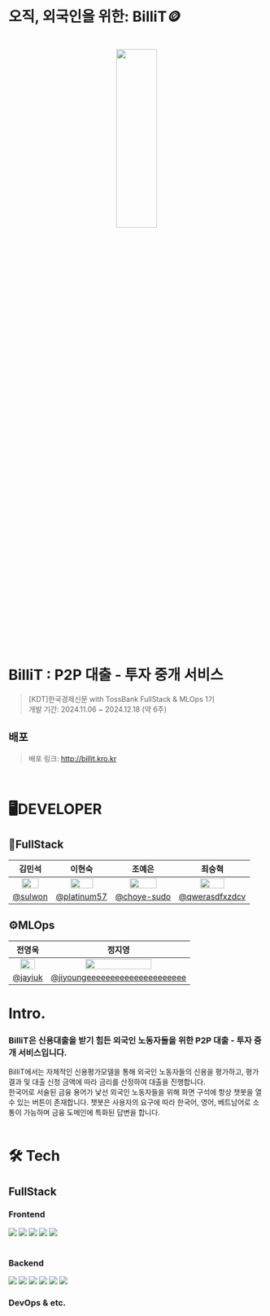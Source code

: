 # 오직, 외국인을 위한: BilliT🪙
<br/>

<div align="center">

 <img src = "https://github.com/user-attachments/assets/1d90d76d-2f60-49b2-a261-249dc432199f" width="40%" height="30%">


</div>

# BilliT : P2P 대출 - 투자 중개 서비스
> [KDT]한국경제신문 with TossBank FullStack & MLOps 1기 <br/>
> 개발 기간: 2024.11.06 ~ 2024.12.18 (약 6주)

## 배포
> 배포 링크: http://billit.kro.kr

<br/>

# 🖥️DEVELOPER
## 🧩FullStack
|     김민석     |     이현숙     |     조예은     |     최승혁     |
|:--------------:|:--------------:|:--------------:|:--------------:|
|<img src = "https://github.com/user-attachments/assets/0f9f65b3-6856-4ca2-a3bd-02fa60b05fe3" width="70%" height="70%">|<img src = "https://github.com/user-attachments/assets/a4883e27-af92-4639-aa63-e3f51fa8d53c" width="66%" height="66%">|<img src = "https://github.com/user-attachments/assets/db0e74a4-9330-4a5a-82f0-e3bfaf70f2d1" width="70%" height="70%">|<img src = "https://github.com/user-attachments/assets/718e59ec-748a-4479-b245-ec6256fc4cbc" width="60%" height="60%">|
|[@sulwon](https://github.com/sulwon)|[@platinum57](https://github.com/platinum57)|[@choye-sudo](https://github.com/choye-sudo)|[@qwerasdfxzdcv](https://github.com/qwerasdfxzdcv)|

## ⚙️MLOps
|전영욱|정지영|
|:---:|:---:|
|<img src = "https://github.com/user-attachments/assets/5f00c09c-e78d-4613-817f-6ad959694d34" width="70%" height="70%">|<img src = "https://github.com/user-attachments/assets/52c66ff6-14c9-41de-9c8d-fd2a48fe6006" width="70%" height="70%">|
|[@jayiuk](https://github.com/jayiuk)|[@jiyoungeeeeeeeeeeeeeeeeeeeee](https://github.com/jiyoungeeeeeeeeeeeeeeeeeeeee)|

# Intro.
### BilliT은 신용대출을 받기 힘든 외국인 노동자들을 위한 P2P 대출 - 투자 중개 서비스입니다. <br/>
BilliT에서는 자체적인 신용평가모델을 통해 외국인 노동자들의 신용을 평가하고, 평가 결과 및 대출 신청 금액에 따라 금리를 산정하여 대출을 진행합니다. <br/>
한국어로 서술된 금융 용어가 낯선 외국인 노동자들을 위해 화면 구석에 항상 챗봇을 열 수 있는 버튼이 존재합니다.
챗봇은 사용자의 요구에 따라 한국어, 영어, 베트남어로 소통이 가능하며 금융 도메인에 특화된 답변을 합니다. <br/><br/>


<div>
 
# 🛠 Tech
## FullStack
### Frontend
<img src="https://img.shields.io/badge/Next.js-000000?style=for-the-badge&logo=Next.js&logoColor=white"/>
<img src="https://img.shields.io/badge/TypeScript-3178C6?style=for-the-badge&logo=TypeScript&logoColor=white"/>
<img src="https://img.shields.io/badge/Tailwind-06B6D4?style=for-the-badge&logo=Tailwind%20CSS&logoColor=white"/>
<img src = "https://img.shields.io/badge/React-20232A?style=for-the-badge&logo=react&logoColor=61DAFB"/>
<img src = "https://img.shields.io/badge/Axios-5A29E4?style=for-the-badge&logo=axios&logoColor=white"/>
<br/>
<br/>

### Backend
<img src="https://img.shields.io/badge/Java-007396?style=for-the-badge&logo=Java&logoColor=white"/>
<img src="https://img.shields.io/badge/Spring-6DB33F?style=for-the-badge&logo=Spring&logoColor=white"/>
<img src="https://img.shields.io/badge/Spring%20Boot-6DB33F?style=for-the-badge&logo=Spring%20Boot&logoColor=white"/>
<img src="https://img.shields.io/badge/MySQL-4479A1?style=for-the-badge&logo=MySQL&logoColor=white"/>
<img src="https://img.shields.io/badge/PostgreSQL-4169E1?style=for-the-badge&logo=PostgreSQL&logoColor=white"/>
<img src="https://img.shields.io/badge/Kafka-231F20?style=for-the-badge&logo=apachekafka&logoColor=white"/>


### DevOps & etc.




</div>
